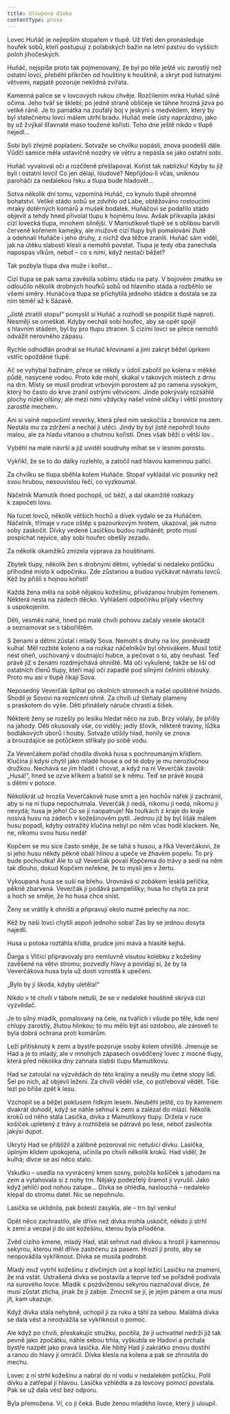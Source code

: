 ```yaml
---
title: Uloupená dívka
contentType: prose
---
```


<section>

Lovec Huňáč je nejlepším stopařem v tlupě. Už třetí den pronásleduje houfek sobů, kteří postupují z polabských bažin na letní pastvu do vyšších poloh jihočeských.

Huňáč, nejspíše proto tak pojmenovaný, že byl po těle ještě víc zarostlý než ostatní lovci, přeběhl přikrčen od houštiny k houštině, a skryt pod listnatými větvemi, napjatě pozoruje neklidná zvířata.

Kamenná palice se v lovcových rukou chvěje. Rozčilením mrká Huňáč silně očima. Jeho tvář se šklebí; po jedné straně obličeje se táhne hrozná jizva po veliké ráně. Je to památka na zoufalý boj v jeskyni s medvědem, který by byl statečnému lovci málem utrhl bradu. Huňáč mele ústy naprázdno, jako by už žvýkal šťavnaté maso toužené kořisti. Toho dne ještě nikdo v tlupě nejedl…

Sobi byli zřejmě poplašeni. Sotvaže se chvilku popásli, znova poodešli dále. Vůdčí samice měla ustavičně nozdry ve větru a nepásla se jako ostatní sobi.

Huňáč vyvaloval oči a rozčileně přešlapoval. Kořist tak nablízku! Kdyby tu již byli i ostatní lovci! Co jen dělají, loudové? Nepřijdou-li včas, uniknou paroháči za nedalekou řeku a tlupa bude hladovět…

Sotva několik dní tomu, vzpomíná Huňáč, co kynulo tlupě ohromné bohatství. Veliké stádo sobů se zdvihlo od Labe, obtěžováno rostoucími mraky dotěrných komárů a mušek bodalek. Huňáčovi se podařilo stádo objevit a tehdy hned přivolal tlupu k hojnému lovu. Avšak přikvapila jakási cizí lovecká tlupa, mnohem silnější. V Mamutíkově tlupě se s oblibou barvili červeně kořenem kamejky, ale mužové cizí tlupy byli pomalováni žlutě a odehnali Huňáče i jeho druhy, z nichž dva těžce zranili. Huňáč sám viděl, jak na útěku slabostí klesli a nemohli povstat. Tlupa je tedy oba zanechala napospas vlkům, neboť – co s nimi, když nestačí běžet?

Tak pozbyla tlupa dva muže i kořist…

Cizí tlupa se pak sama zavěsila sobímu stádu na paty. V bojovém zmatku se odloučilo několik drobných houfků sobů od hlavního stáda a rozběhlo se všemi směry. Hunáčova tlupa se přichytila jednoho stádce a dostala se za ním téměř až k Sázavě.

„Jistě ztratili stopu!“ pomyslil si Huňáč a rozhodl se pospíšit tlupě naproti. Nesmějí se omeškat. Kdyby nechali sobí houfec, aby se opět spojil s hlavním stádem, byl by pro tlupu ztracen. S cizími lovci se přece nemohli odvážit nerovného zápasu.

Rychle odhodlán prodral se Huňáč křovinami a jimi zakryt běžel úprkem vstříc opožděné tlupě.

Ač se vyhýbal bažinám, přece se někdy v údolí zabořil po kolena v měkké půdě, nasycené vodou. Proto kde mohl, skákal v takových místech z drnu na drn. Místy se musil prodírat vrbovým porostem až po ramena vysokým, který ho často do krve zranil ostrými větvicemi. Jinde pokrývaly rozsáhlé plochy nízké olšiny; ale mezi nimi vždycky našel volné uličky i větší prostory zarostlé mechem.

Ani si valně nepovšiml veverky, která před ním seskočila z borovice na zem. Nestála mu za zdržení a nechal ji utéci. Jindy by byl jistě nepohrdl touto malou, ale za hladu vítanou a chutnou kořistí. Dnes však běží o větší lov…

Vyběhl na malé návrší a již uviděl soudruhy míhat se v lesním porostu.

Vykřikl, že se to do dálky rozlehlo, a zatočil nad hlavou kamennou palicí.

Za chvilku se tlupa sběhla kolem Huňáče. Stopař vykládal víc posunky než svou hrubou, nesouvislou řečí, co vyzkoumal.

Náčelník Mamutík ihned pochopil, oč běží, a dal okamžitě rozkazy k započetí lovu.

Na tucet lovců, několik větších hochů a dívek vydalo se za Huňáčem. Náčelník, třímaje v ruce oštěp s pazourkovým hrotem, ukazoval, jak nutno soby zaskočit. Dívky vedené Lasičkou budou nadhánět; proto musí pospíchat nejvíce, aby sobí houfec obešly zezadu.

Za několik okamžiků zmizela výprava za houštinami.

Zbytek tlupy, několik žen s drobnými dětmi, vyhledal si nedaleko potůčku příhodné místo k odpočinku. Zde zůstanou a budou vyčkávat návratu lovců. Kéž by přišli s hojnou kořistí!

Každá žena měla na sobě nějakou kožešinu, přivázanou hrubým řemenem. Některá nesla na zádech děcko. Vyhlášení odpočinku přijaly všechny s uspokojením.

Děti, vesměs nahé, hned po malé chvíli pohovu začaly vesele skotačit a seznamovat se s tábořištěm.

S ženami a dětmi zůstal i mladý Sova. Nemohl s druhy na lov, poněvadž kulhal. Měl rozbité koleno a na rozkaz náčelníkův byl ohnivákem. Musil totiž nést oheň, uschovaný v doutnající hubce, a pečovat o to, aby neuhasl. Teď právě již s ženami rozdmýchává ohniště. Má oči vykulené, takže se liší od ostatních členů tlupy, kteří mají oči zapadlé pod silnými čelními oblouky. Proto mu asi v tlupě říkají Sova.

Neposedný Veverčák šplhal po okolních stromech a našel opuštěné hnízdo. Shodil je Sovovi na roznícení ohně. Za chvíli už šlehaly plameny s praskotem do výše. Děti přinášely náruče chrastí a šišek.

Některé ženy se rozešly po lesíku hledat něco na zub. Brzy volaly, že přišly na jahody. Děti okusovaly vše, co viděly; jedly šťovík, některé traviny, lůžka bodlákových úborů i houby. Sotvaže utišily hlad, honily se znova a brouzdajíce se potůčkem stříkaly po sobě vodu.

Za Veverčákem pořád chodila divoká husa s pochroumaným křídlem. Klučina ji kdysi chytil jako mladé house a od té doby je mu nerozlučnou družkou. Nechává se jím hladit i chovat, a když na ni Veverčák zavolá: „Husá!“, hned se ozve křikem a batolí se k němu. Teď se právě koupá s dětmi v potoce.

Několikrát už hrozila Veverčákově huse smrt a jen hochův nářek ji zachránil, aby si na ní tlupa nepochutnala. Veverčák ji nedá, nikomu ji nedá, nikomu ji nevydá; husa je jeho! Co se jí naopatruje! Na toulkách z kraje do kraje nosívá husu na zádech v kožešinovém pytli. Jednou již by byl lišák málem husu popadl, kdyby ostražitý klučina nebyl po něm včas hodil klackem. Ne, ne, nikomu svou husu nedá!

Kopčem se mu sice často směje, že se tahá s husou, a říká Veverčákovi, že si jeho husu někdy pěkně obalí hlínou a upeče ve žhavém popelu. To prý bude pochoutka! Ale to už Veverčák povalí Kopčema do trávy a sedí na něm tak dlouho, dokud Kopčem neřekne, že to myslí jen v žertu.

Vykoupaná husa se suší na břehu. Urovnává si zobákem lesklá peříčka, pěkně zbarvená. Veverčák jí podává pampelišky; husa ho chytá za prst a hoch se směje, že ho husa chce sníst.

Ženy se vrátily k ohništi a připravují okolo nuzné pelechy na noc.

Kéž by naši lovci chytili aspoň jednoho soba! Zas by se jednou dosyta najedli.

Husa u potoka roztáhla křídla, prudce jimi mává a hlasitě kejhá.

Ďarga s Vlčicí připravovaly pro nemluvně visutou kolébku z ko­žešiny zavěšené na větvi stromu; pozvedly hlavy a povídají si, že by ta Veverčákova husa byla už dosti vzrostlá k upečení.

„Bylo by jí škoda, kdyby uletěla!“

Nikdo v té chvíli v táboře netuší, že se v nedaleké houštině skrývá cizí vyzvědač.

Je to silný mladík, pomalovaný na čele, na tvářích i všude po těle, kde není chlupy zarostlý, žlutou hlinkou; to mu mělo být asi ozdobou, ale zároveň to byla dobrá ochrana proti komárům.

Leží přitisknutý k zemi a bystře pozoruje osoby kolem ohniště. Jmenuje se Had a je to mladý, ale v mnohých zápasech osvědčený lovec z mocné tlupy, která před několika dny zahnala slabší tlupu Mamutíkovu.

Had se zatoulal na výzvědách do této krajiny a neušly mu četné stopy lidí. Šel po nich, až objevil ležení. Za chvíli věděl vše, co potřeboval vědět. Tiše lezl po břiše zpět k lesu.

Vzchopil se a běžel poklusem řídkým lesem. Neuběhl ještě, co by kamenem dvakrát dohodil, když se náhle sehnul k zemi a zalézal do mlází. Několik kroků od něho stála Lasička, dívka z Mamutíkovy tlupy. Držela v ruce košíček upletený z trávy a rozhlížela se pátravě po lese, neboť zaslechla jakýsi dupot.

Ukrytý Had se přiblížil a zálibně pozoroval nic netušící dívku. Lasička, úplným klidem upokojena, učinila po chvíli několik kroků. Had viděl, že kulhá; dívce se asi něco stalo.

Vskutku – usedla na vyvrácený kmen sosny, položila košíček s jahodami na zem a vytahovala si z nohy trn. Nějaký podezřelý šramot ji vyrušil. Jako když jehličí pod nohou zalupe… Dívka se ohlédla, naslouchá – nedaleko klepal do stromu datel. Nic se nepohnulo.

Lasička se uklidnila, pak bolestí zasykla, ale – trn byl venku!

Opět něco zachrastilo, ale dříve než dívka mohla uskočit, někdo ji strhl k zemi a vecpal jí do úst kožešinu, kterou byla přioděna.

Zvěd cizího kmene, mladý Had, stál sehnut nad dívkou a hrozil jí kamennou sekyrou, kterou měl dříve zastrčenu za pasem. Hrozil jí proto, aby se neopovážila vykřiknout. Dívka se musila podrobit.

Mladý muž vytrhl kožešinu z dívčiných úst a kopl ležící Lasičku na znamení, že má vstát. Ustrašená dívka se postavila a teprve teď se pořádně podívala na surového lovce. Mladík s pozdviženou sekyrou naznačoval dívce, že musí zůstat zticha, jinak že ji zabije. Zmocnil se jí, je jejím pánem a ona musí jít, kam ukazuje.

Když dívka stála nehybně, uchopil ji za ruku a táhl za sebou. Malátná dívka se dala vést a neodvážila se vykřiknout o pomoc.

Ale když po chvíli, přeskakujíc stružku, pocítila, že ji uchvatitel nedrží již tak pevně jako zpočátku, náhle sebou trhla, vyškubla se Hadovi a prchala bystře nazpět jako pravá lasička. Ale hbitý Had ji zakrátko znovu dostihl a ranou do hlavy ji omráčil. Dívka klesla na kolena a pak se zhroutila do mechu.

Lovec z ní strhl kožešinu a nabral do ní vodu v nedalekém potůčku. Polil dívku a zatřepal jí hlavou. Lasička vzhlédla a za lovcovy pomoci povstala. Pak se už dala vést bez odporu.

Byla přemožena. Ví, co ji čeká. Bude ženou mladého lovce, který ji uloupil.

</section>
